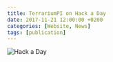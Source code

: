 ```yaml
---
title: TerrariumPI on Hack a Day
date: 2017-11-21 12:00:00 +0200
categories: [Website, News]
tags: [publication]
---
```

![Hack a Day](/assets/img/publications/Pubication_Hackaday-TerrariumPI-21-11-2017.webp)